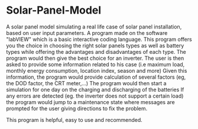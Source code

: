 # Solar-Panel-Model
A solar panel model simulating a real life case of solar panel installation, based on user input parameters.
A program made on the software "labVIEW" which is a basic interactive coding language.
This program offers you the choice in choosing the right solar panels types as well as battery types while offering the advantages and disadvantages of each type.
The program would then give the best choice for an inverter.
The user is then asked to provide some information related to his case (i.e maximum load, monthly energy consumption, location index, season and more)
Given this information, the program would provide calculation of several factors (eg, the DOD factor, the CRT meter,...)
The program would then start a simulation for one day on the charging and discharging of the batteries
If any errors are detected (eg. the inverter does not support a certain load) the program would jump to a maintenance state where messages are prompted for the user giving directions to fix the problem.

This program is helpful, easy to use and recommended. 
